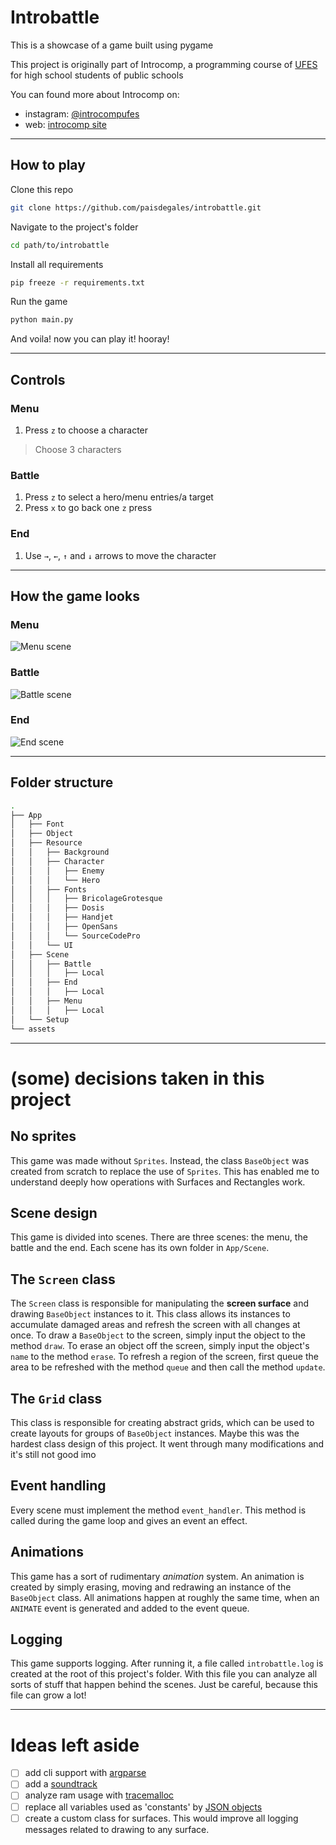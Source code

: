 # Introbattle

This is a showcase of a game built using pygame

This project is originally part of Introcomp, a programming course of
[UFES](https://internacional.ufes.br/en/institution) for high school students of public schools

You can found more about Introcomp on:
* instagram: [@introcompufes](https://www.instagram.com/introcompufes/?hl=en)
* web: [introcomp site](https://introcomp.pet.inf.ufes.br/)

---

## How to play

Clone this repo

```bash
git clone https://github.com/paisdegales/introbattle.git
```

Navigate to the project's folder

```bash
cd path/to/introbattle
```

Install all requirements

```bash
pip freeze -r requirements.txt
```

Run the game

```bash
python main.py
```

And voila! now you can play it! hooray!

---

## Controls

### Menu

1. Press `z` to choose a character
> Choose 3 characters

### Battle

1. Press `z` to select a hero/menu entries/a target
2. Press `x` to go back one `z` press

### End

1. Use `→`, `←`, `↑` and `↓` arrows to move the character

---

## How the game looks

### Menu
![Menu scene](assets/menu.png "menu")

### Battle
![Battle scene](assets/fight.png "battle")

### End
![End scene](assets/end.png "end")

---

## Folder structure

```bash
.
├── App
│   ├── Font
│   ├── Object
│   ├── Resource
│   │   ├── Background
│   │   ├── Character
│   │   │   ├── Enemy
│   │   │   └── Hero
│   │   ├── Fonts
│   │   │   ├── BricolageGrotesque
│   │   │   ├── Dosis
│   │   │   ├── Handjet
│   │   │   ├── OpenSans
│   │   │   └── SourceCodePro
│   │   └── UI
│   ├── Scene
│   │   ├── Battle
│   │   │   ├── Local
│   │   ├── End
│   │   │   ├── Local
│   │   ├── Menu
│   │   │   ├── Local
│   └── Setup
└── assets
```

---

# (some) decisions taken in this project

## No sprites
This game was made without `Sprites`.
Instead, the class `BaseObject` was created from scratch to replace the use of `Sprites`.
This has enabled me to understand deeply how operations with Surfaces and Rectangles work.

## Scene design
This game is divided into scenes.
There are three scenes: the menu, the battle and the end.
Each scene has its own folder in `App/Scene`.

## The `Screen` class
The `Screen` class is responsible for manipulating the **screen surface** and drawing
`BaseObject` instances to it.
This class allows its instances to accumulate damaged areas and refresh the screen with all changes at once.
To draw a `BaseObject` to the screen, simply input the object to the method `draw`.
To erase an object off the screen, simply input the object's `name` to the method `erase`.
To refresh a region of the screen, first queue the area to be refreshed with the method `queue` and then call the method `update`.

## The `Grid` class
This class is responsible for creating abstract grids, which can be used to create layouts for groups of `BaseObject` instances.
Maybe this was the hardest class design of this project.
It went through many modifications and it's still not good imo

## Event handling
Every scene must implement the method `event_handler`.
This method is called during the game loop and gives an event an effect.

## Animations
This game has a sort of rudimentary *animation* system.
An animation is created by simply erasing, moving and redrawing an instance of the `BaseObject` class.
All animations happen at roughly the same time, when an `ANIMATE` event is generated and added to the event queue.

## Logging
This game supports logging.
After running it, a file called `introbattle.log` is created at the root of this project's folder.
With this file you can analyze all sorts of stuff that happen behind the scenes.
Just be careful, because this file can grow a lot!

---

# Ideas left aside

- [ ] add cli support with [argparse](https://docs.python.org/3/library/argparse.html)
- [ ] add a [soundtrack](https://www.pygame.org/docs/ref/mixer.html)
- [ ] analyze ram usage with [tracemalloc](https://docs.python.org/3/library/tracemalloc.html)
- [ ] replace all variables used as 'constants' by [JSON objects](https://docs.python.org/3/library/json.html)
- [ ] create a custom class for surfaces. This would improve all logging messages related to drawing to any surface.
